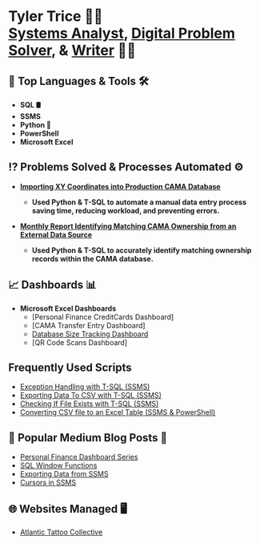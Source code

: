 <h1>Tyler Trice 🙋‍♂️
  <br/>
  <a href="https://github.com/deltron2020">Systems Analyst</a>, 
  <a href="">Digital Problem Solver</a>, & 
  <a href="">Writer</a> 👨‍💻
</h1>
  

<h2>🧰 Top Languages & Tools 🛠</h2> 

- <b>SQL 🛢</b>
- <b> SSMS </b>
- <b> Python 🐍</b>
- <b> PowerShell </b>
- <b> Microsoft Excel </b>

<h2>⁉ Problems Solved & Processes Automated ⚙</h2>

- <b>[Importing XY Coordinates into Production CAMA Database](https://github.com/Deltron2020/XYCoordinateImport)</b>
  - <b>Used Python & T-SQL to automate a manual data entry process saving time, reducing workload, and preventing errors.</b>
  
- <b>[Monthly Report Identifying Matching CAMA Ownership from an External Data Source]()</b>
  - <b>Used Python & T-SQL to accurately identify matching ownership records within the CAMA database. </b>
  

<h2>📈 Dashboards 📊</h2>

- <b>Microsoft Excel Dashboards </b>
  - [Personal Finance CreditCards Dashboard]
  - [CAMA Transfer Entry Dashboard]
  - [Database Size Tracking Dashboard](https://github.com/Deltron2020/DatabaseSizeTrackingDashboard/tree/main)
  - [QR Code Scans Dashboard]
    
<h2> Frequently Used Scripts </h2>

  - [Exception Handling with T-SQL (SSMS)](https://github.com/Deltron2020/ExceptionHandling)
  - [Exporting Data To CSV with T-SQL (SSMS)](https://github.com/Deltron2020/ExportDataToCsv)
  - [Checking If File Exists with T-SQL (SSMS)](https://github.com/Deltron2020/doesFileExist)
  - [Converting CSV file to an Excel Table (SSMS & PowerShell)](https://github.com/Deltron2020/CSVtoXLSXwTable)

<h2>📑 Popular Medium Blog Posts 📖</h2>

- [Personal Finance Dashboard Series](https://medium.com/@ttrice1/my-first-automated-dashboard-the-overview-9ea7b4bb592b)
- [SQL Window Functions](https://medium.com/@ttrice1/sql-window-functions-put-them-to-work-8b211315d8eb)
- [Exporting Data from SSMS](https://medium.com/@ttrice1/exporting-reports-from-ssms-the-easy-way-with-headers-38a17f4679c6)
- [Cursors in SSMS](https://medium.com/@ttrice1/beware-of-the-cursor-object-or-not-d49309e2c835)

<h2>🌐 Websites Managed 🖥</h2>

- [Atlantic Tattoo Collective](https://www.atlantictattooco.com)

<!--
-- comments?
<h2> 🤳 Connect with me:</h2>

[<img align="left" alt="JoshMadakor | Twitter" width="22px" src="https://cdn.jsdelivr.net/npm/simple-icons@v3/icons/twitter.svg" />][twitter]
[<img align="left" alt="JoshMadakor | LinkedIn" width="22px" src="https://cdn.jsdelivr.net/npm/simple-icons@v3/icons/linkedin.svg" />][linkedin]
[<img align="left" alt="JoshMadakor | Instagram" width="22px" src="https://cdn.jsdelivr.net/npm/simple-icons@v3/icons/instagram.svg" />][instagram]

[twitter]: https://twitter.com/
[youtube]: https://www.youtube.com/c/
[instagram]: https://www.instagram.com/
[linkedin]: https://linkedin.com/in/
-->
